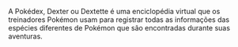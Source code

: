  A Pokédex, Dexter ou Dextette é uma enciclopédia virtual que os treinadores Pokémon usam para registrar todas as informações das espécies diferentes de Pokémon que são encontradas durante suas aventuras.


